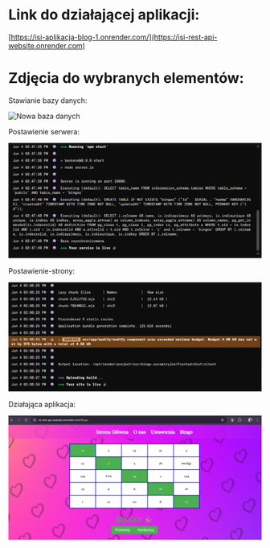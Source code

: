 # Link do działającej aplikacji:

[https://isi-aplikacja-blog-1.onrender.com/](https://isi-rest-api-website.onrender.com)

# Zdjęcia do wybranych elementów:
Stawianie bazy danych:

![Nowa baza danych](./Screenshots/Baza-danych.png.png)

Postawienie serwera:

![Postawuienie serwera](./Screenshots/Postawiony-serwer.png)


Postawienie-strony:

![Postawienie-strony](./Screenshots/Postawiona-strona.png)

Działająca aplikacja:

![Dzialajaca-strona](./Screenshots/Dzialajaca-strona.png)
